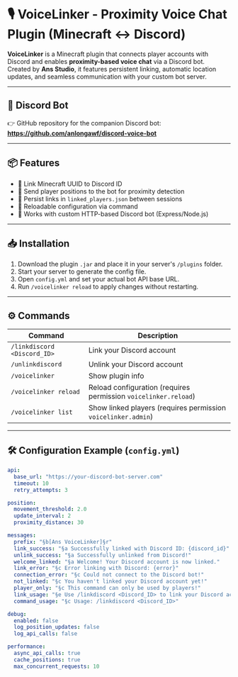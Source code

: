 # 🎙️ VoiceLinker - Proximity Voice Chat Plugin (Minecraft ↔ Discord)

**VoiceLinker** is a Minecraft plugin that connects player accounts with Discord and enables **proximity-based voice chat** via a Discord bot.  
Created by **Ans Studio**, it features persistent linking, automatic location updates, and seamless communication with your custom bot server.

---

## 🔗 Discord Bot

👉 GitHub repository for the companion Discord bot:  
**https://github.com/anlongawf/discord-voice-bot**

---

## 📦 Features

- 🔗 Link Minecraft UUID to Discord ID
- 📍 Send player positions to the bot for proximity detection
- 💾 Persist links in `linked_players.json` between sessions
- 🔄 Reloadable configuration via command
- 🧠 Works with custom HTTP-based Discord bot (Express/Node.js)

---

## 📥 Installation

1. Download the plugin `.jar` and place it in your server's `/plugins` folder.
2. Start your server to generate the config file.
3. Open `config.yml` and set your actual bot API base URL.
4. Run `/voicelinker reload` to apply changes without restarting.

---

## ⚙️ Commands

| Command | Description |
|--------|-------------|
| `/linkdiscord <Discord_ID>` | Link your Discord account |
| `/unlinkdiscord` | Unlink your Discord account |
| `/voicelinker` | Show plugin info |
| `/voicelinker reload` | Reload configuration (requires permission `voicelinker.reload`) |
| `/voicelinker list` | Show linked players (requires permission `voicelinker.admin`) |

---

## 🛠️ Configuration Example (`config.yml`)

```yaml
api:
  base_url: "https://your-discord-bot-server.com"
  timeout: 10
  retry_attempts: 3

position:
  movement_threshold: 2.0
  update_interval: 2
  proximity_distance: 30

messages:
  prefix: "§b[Ans VoiceLinker]§r"
  link_success: "§a Successfully linked with Discord ID: {discord_id}"
  unlink_success: "§a Successfully unlinked from Discord!"
  welcome_linked: "§a Welcome! Your Discord account is now linked."
  link_error: "§c Error linking with Discord: {error}"
  connection_error: "§c Could not connect to the Discord bot!"
  not_linked: "§c You haven't linked your Discord account yet!"
  player_only: "§c This command can only be used by players!"
  link_usage: "§e Use /linkdiscord <Discord_ID> to link your Discord account!"
  command_usage: "§c Usage: /linkdiscord <Discord_ID>"

debug:
  enabled: false
  log_position_updates: false
  log_api_calls: false

performance:
  async_api_calls: true
  cache_positions: true
  max_concurrent_requests: 10
